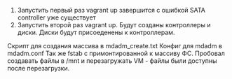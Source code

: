 
1. Запустить первый раз vagrant up завершится с ошибкой SATA controller уже существует
2. Запустить второй раз vagrant up. Будут созданы контроллеры и диски. Диски будут присоеденены к контроллерам.

Скрипт для создания массива в mdadm_create.txt
Конфиг для mdadm в mdadm.conf
Так же fstab с примонтированной к массиву ФС.
Пробовал создавать файлы в /mnt и перезагружать VM - файлы были доступны после перезагрузки.